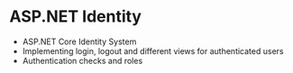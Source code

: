 # ASP.NET Identity
- ASP.NET Core Identity System
- Implementing login, logout and different views for authenticated users
- Authentication checks and roles
